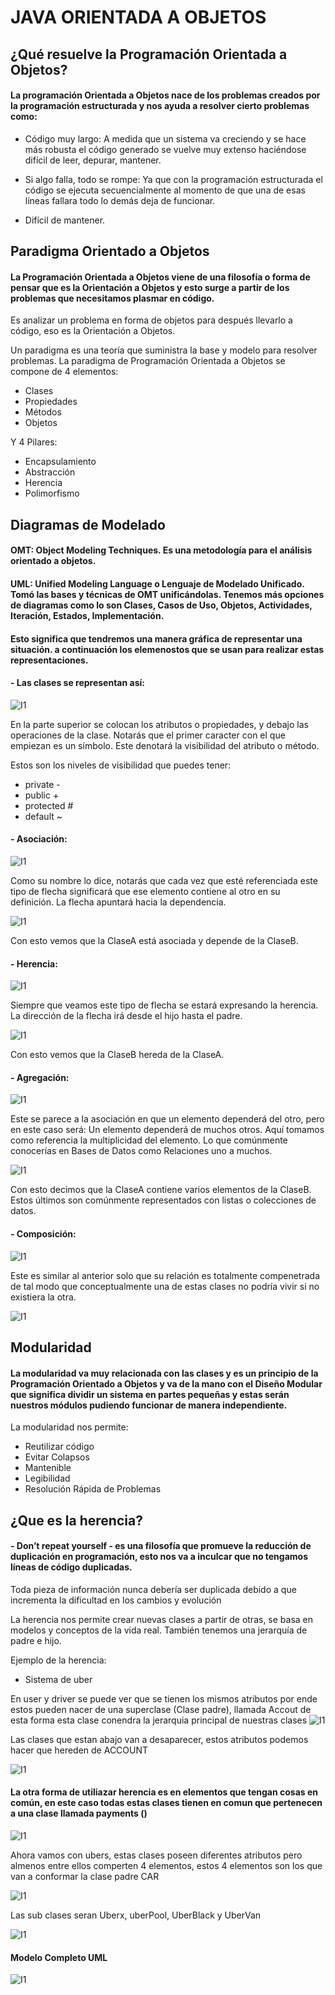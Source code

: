 # JAVA ORIENTADA A OBJETOS

## ¿Qué resuelve la Programación Orientada a Objetos?
#### La programación Orientada a Objetos nace de los problemas creados por la programación estructurada y nos ayuda a resolver cierto problemas como:

- Código muy largo: A medida que un sistema va creciendo y se hace más robusta el código generado se vuelve muy extenso haciéndose difícil de leer, depurar, mantener.

- Si algo falla, todo se rompe: Ya que con la programación estructurada el código se ejecuta secuencialmente al momento de que una de esas líneas fallara todo lo demás deja de funcionar.

- Difícil de mantener.

## Paradigma Orientado a Objetos

#### La Programación Orientada a Objetos viene de una filosofía o forma de pensar que es la Orientación a Objetos y esto surge a partir de los problemas que necesitamos plasmar en código.

Es analizar un problema en forma de objetos para después llevarlo a código, eso es la Orientación a Objetos.

Un paradigma es una teoría que suministra la base y modelo para resolver problemas. La paradigma de Programación Orientada a Objetos se compone de 4 elementos:

- Clases
- Propiedades
- Métodos
- Objetos

Y 4 Pilares:

- Encapsulamiento
- Abstracción
- Herencia
- Polimorfismo

## Diagramas de Modelado

#### OMT: Object Modeling Techniques. Es una metodología para el análisis orientado a objetos.

#### UML: Unified Modeling Language o Lenguaje de Modelado Unificado. Tomó las bases y técnicas de OMT unificándolas. Tenemos más opciones de diagramas como lo son Clases, Casos de Uso, Objetos, Actividades, Iteración, Estados, Implementación.

#### Esto significa que tendremos una manera gráfica de representar una situación. a continuación los elemenostos que se usan para realizar estas representaciones.

#### - Las clases se representan así:

![I1](https://github.com/Dperezh02/Java/blob/master/Imagenes%20de%20referencia/ClasesUML.png) 

En la parte superior se colocan los atributos o propiedades, y debajo las operaciones de la clase. Notarás que el primer caracter con el que empiezan es un símbolo. Este denotará la visibilidad del atributo o método.

Estos son los niveles de visibilidad que puedes tener:

- private -
- public +
- protected #
- default ~

#### - Asociación:

![I1](https://github.com/Dperezh02/Java/blob/master/Imagenes%20de%20referencia/Asociaci%C3%B3nUML.png) 

Como su nombre lo dice, notarás que cada vez que esté referenciada este tipo de flecha significará que ese elemento contiene al otro en su definición. La flecha apuntará hacia la dependencia.

![I1](https://github.com/Dperezh02/Java/blob/master/Imagenes%20de%20referencia/GraficoAsociaci%C3%B3nUML.png) 

Con esto vemos que la ClaseA está asociada y depende de la ClaseB.

#### - Herencia:

![I1](https://github.com/Dperezh02/Java/blob/master/Imagenes%20de%20referencia/HerenciaUML.png) 

Siempre que veamos este tipo de flecha se estará expresando la herencia.
La dirección de la flecha irá desde el hijo hasta el padre.

![I1](https://github.com/Dperezh02/Java/blob/master/Imagenes%20de%20referencia/GraficoHerenciaUML.png) 

Con esto vemos que la ClaseB hereda de la ClaseA.

#### - Agregación:

![I1](https://github.com/Dperezh02/Java/blob/master/Imagenes%20de%20referencia/Agregaci%C3%B3nUML.png) 

Este se parece a la asociación en que un elemento dependerá del otro, pero en este caso será: Un elemento dependerá de muchos otros. Aquí tomamos como referencia la multiplicidad del elemento. Lo que comúnmente conocerías en Bases de Datos como Relaciones uno a muchos.

![I1](https://github.com/Dperezh02/Java/blob/master/Imagenes%20de%20referencia/GraficoAsociaci%C3%B3nUML.png) 

Con esto decimos que la ClaseA contiene varios elementos de la ClaseB. Estos últimos son comúnmente representados con listas o colecciones de datos.

#### - Composición:


![I1](https://github.com/Dperezh02/Java/blob/master/Imagenes%20de%20referencia/Composici%C3%B3nUML.png) 

Este es similar al anterior solo que su relación es totalmente compenetrada de tal modo que conceptualmente una de estas clases no podría vivir si no existiera la otra.


![I1](https://github.com/Dperezh02/Java/blob/master/Imagenes%20de%20referencia/GraficoComposici%C3%B3nUML.png) 

## Modularidad

#### La modularidad va muy relacionada con las clases y es un principio de la Programación Orientado a Objetos y va de la mano con el Diseño Modular que significa dividir un sistema en partes pequeñas y estas serán nuestros módulos pudiendo funcionar de manera independiente. 

La modularidad nos permite:
- Reutilizar código
- Evitar Colapsos
- Mantenible
- Legibilidad
- Resolución Rápida de Problemas

## ¿Que es la herencia?

#### - Don’t repeat yourself - es una filosofía que promueve la reducción de duplicación en programación, esto nos va a inculcar que no tengamos líneas de código duplicadas.

Toda pieza de información nunca debería ser duplicada debido a que incrementa la dificultad en los cambios y evolución

La herencia nos permite crear nuevas clases a partir de otras, se basa en modelos y conceptos de la vida real. También tenemos una jerarquía de padre e hijo.


Ejemplo de la herencia:
- Sistema de uber

En user y driver se puede ver que se tienen los mismos atributos por ende estos pueden nacer de una superclase (Clase padre), llamada Accout de esta forma esta clase conendra la jerarquia principal de nuestras clases
![I1](https://github.com/Dperezh02/Java/blob/master/Imagenes%20de%20referencia/EjemploHerencia1.png) 

Las clases que estan abajo van a desaparecer, estos atributos podemos hacer que hereden de ACCOUNT

![I1](https://github.com/Dperezh02/Java/blob/master/Imagenes%20de%20referencia/EjemploHerencia2.png) 

#### La otra forma de utiliazar herencia es en elementos que tengan cosas en común, en este caso todas estas clases tienen  en comun que pertenecen a una clase llamada payments ()

![I1](https://github.com/Dperezh02/Java/blob/master/Imagenes%20de%20referencia/EjemploHerencia3.png) 

Ahora vamos con ubers, estas clases poseen diferentes atributos pero almenos entre ellos comperten 4 elementos, estos 4 elementos son los que van a conformar la clase padre CAR

![I1](https://github.com/Dperezh02/Java/blob/master/Imagenes%20de%20referencia/EjemploHerencia4.png) 

Las sub clases seran Uberx, uberPool, UberBlack y UberVan 

![I1](https://github.com/Dperezh02/Java/blob/master/Imagenes%20de%20referencia/EjemploHerencia5.png)

#### Modelo Completo UML

![I1](https://github.com/Dperezh02/Java/blob/master/Imagenes%20de%20referencia/EjemploHerencia6.png)